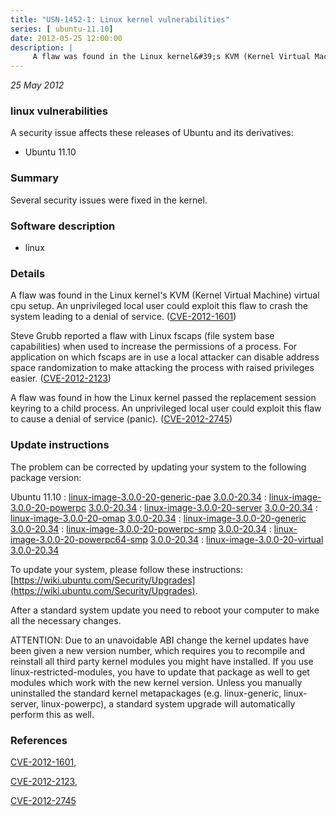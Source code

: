 ```yaml
---
title: "USN-1452-1: Linux kernel vulnerabilities"
series: [ ubuntu-11.10]
date: 2012-05-25 12:00:00
description: |
     A flaw was found in the Linux kernel&#39;s KVM (Kernel Virtual Machine) virtual cpu setup. An unprivileged local user could exploit this flaw to crash the system leading to a denial of service. ([CVE-2012-1601](http://people.ubuntu.com/~ubuntu-security/cve/CVE-2012-1601))
--- 
```

 
 

*25 May 2012*

### linux vulnerabilities

A security issue affects these releases of Ubuntu and its derivatives:

* Ubuntu 11.10

### Summary

Several security issues were fixed in the kernel. 

### Software description

* linux 

### Details

 A flaw was found in the Linux kernel&#39;s KVM (Kernel Virtual Machine) virtual cpu setup. An unprivileged local user could exploit this flaw to crash the system leading to a denial of service. ([CVE-2012-1601](http://people.ubuntu.com/~ubuntu-security/cve/CVE-2012-1601))

Steve Grubb reported a flaw with Linux fscaps (file system base capabilities) when used to increase the permissions of a process. For application on which fscaps are in use a local attacker can disable address space randomization to make attacking the process with raised privileges easier. ([CVE-2012-2123](http://people.ubuntu.com/~ubuntu-security/cve/CVE-2012-2123))

A flaw was found in how the Linux kernel passed the replacement session keyring to a child process. An unprivileged local user could exploit this flaw to cause a denial of service (panic). ([CVE-2012-2745](http://people.ubuntu.com/~ubuntu-security/cve/CVE-2012-2745)) 

### Update instructions

The problem can be corrected by updating your system to the following package version:

Ubuntu 11.10
 : [linux-image-3.0.0-20-generic-pae](https://launchpad.net/ubuntu/+source/linux) <span> [3.0.0-20.34](https://launchpad.net/ubuntu/+source/linux/3.0.0-20.34) </span> 
 : [linux-image-3.0.0-20-powerpc](https://launchpad.net/ubuntu/+source/linux) <span> [3.0.0-20.34](https://launchpad.net/ubuntu/+source/linux/3.0.0-20.34) </span> 
 : [linux-image-3.0.0-20-server](https://launchpad.net/ubuntu/+source/linux) <span> [3.0.0-20.34](https://launchpad.net/ubuntu/+source/linux/3.0.0-20.34) </span> 
 : [linux-image-3.0.0-20-omap](https://launchpad.net/ubuntu/+source/linux) <span> [3.0.0-20.34](https://launchpad.net/ubuntu/+source/linux/3.0.0-20.34) </span> 
 : [linux-image-3.0.0-20-generic](https://launchpad.net/ubuntu/+source/linux) <span> [3.0.0-20.34](https://launchpad.net/ubuntu/+source/linux/3.0.0-20.34) </span> 
 : [linux-image-3.0.0-20-powerpc-smp](https://launchpad.net/ubuntu/+source/linux) <span> [3.0.0-20.34](https://launchpad.net/ubuntu/+source/linux/3.0.0-20.34) </span> 
 : [linux-image-3.0.0-20-powerpc64-smp](https://launchpad.net/ubuntu/+source/linux) <span> [3.0.0-20.34](https://launchpad.net/ubuntu/+source/linux/3.0.0-20.34) </span> 
 : [linux-image-3.0.0-20-virtual](https://launchpad.net/ubuntu/+source/linux) <span> [3.0.0-20.34](https://launchpad.net/ubuntu/+source/linux/3.0.0-20.34) </span> 

To update your system, please follow these instructions: [https://wiki.ubuntu.com/Security/Upgrades](https://wiki.ubuntu.com/Security/Upgrades).

After a standard system update you need to reboot your computer to make all the necessary changes.

ATTENTION: Due to an unavoidable ABI change the kernel updates have been given a new version number, which requires you to recompile and reinstall all third party kernel modules you might have installed. If you use linux-restricted-modules, you have to update that package as well to get modules which work with the new kernel version. Unless you manually uninstalled the standard kernel metapackages (e.g. linux-generic, linux-server, linux-powerpc), a standard system upgrade will automatically perform this as well. 

### References

 
 [CVE-2012-1601](http://people.ubuntu.com/~ubuntu-security/cve/CVE-2012-1601), 

 [CVE-2012-2123](http://people.ubuntu.com/~ubuntu-security/cve/CVE-2012-2123), 

 [CVE-2012-2745](http://people.ubuntu.com/~ubuntu-security/cve/CVE-2012-2745)
 


